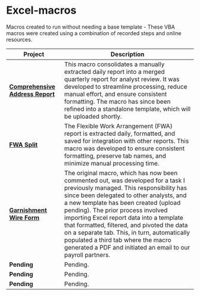 # Excel-macros
Macros created to run without needing a base template - These VBA macros were created using a combination of recorded steps and online resources.

| Project                 | Description                                                                                                                                                    |
|------------------------|----------------------------------------------------------------------------------------------------------------------------------------------------------------|
| **[Comprehensive Address Report](https://github.com/ADeabenderfer/Excel-macros/blob/main/ComprehensiveAddressReport.vba)**    | This macro consolidates a manually extracted daily report into a merged quarterly report for analyst review. It was developed to streamline processing, reduce manual effort, and ensure consistent formatting. The macro has since been refined into a standalone template, which will be uploaded shortly. |
| **[FWA Split](https://github.com/ADeabenderfer/Excel-macros/blob/main/FWA%20Split.vba)**            | The Flexible Work Arrangement (FWA) report is extracted daily, formatted, and saved for integration with other reports. This macro was developed to ensure consistent formatting, preserve tab names, and minimize manual processing time. |
| **[Garnishment Wire Form](https://github.com/ADeabenderfer/Excel-macros/blob/main/GarnWireForm.vba)** | The original macro, which has now been commented out, was developed for a task I previously managed. This responsibility has since been delegated to other analysts, and a new template has been created (upload pending). The prior process involved importing Excel report data into a template that formatted, filtered, and pivoted the data on a separate tab. This, in turn, automatically populated a third tab where the macro generated a PDF and initiated an email to our payroll partners. |
| **Pending** | Pending. |
| **Pending** | Pending. |
| **Pending** | Pending. |

